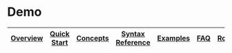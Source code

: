 # Demo

| [Overview](/docs/) |[Quick Start](/docs/quickstart#quick-start-guide) | [Concepts](/docs/concepts.md) | [Syntax Reference](/docs/syntax-reference.md) | [Examples](/docs/examples.md) | [FAQ](/docs/faq.md)  | [Roadmap](/docs/roadmap.md) | Demo |
|---|----|-----|----|----|----|----|----|